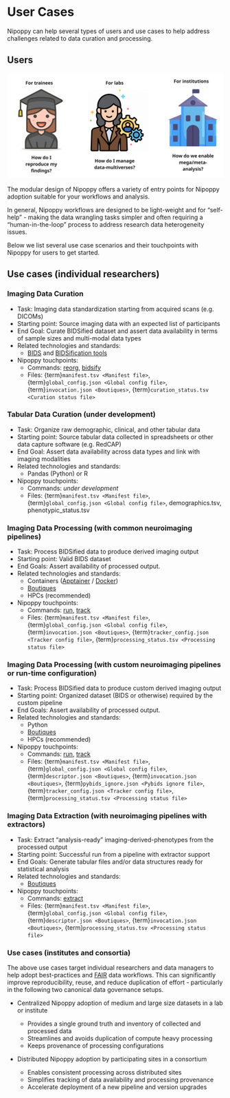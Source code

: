 # User Cases

Nipoppy can help several types of users and use cases to help address challenges related to data curation and processing.

## Users

<img alt="comic_panel_1" src="../_static/img/nipoppy_usecases.jpg" width=750px>

The modular design of Nipoppy offers a variety of entry points for Nipoppy adoption suitable for your workflows and analysis.

In general, Nipoppy workflows are designed to be light-weight and for “self-help” - making the data wrangling tasks simpler and often requiring a “human-in-the-loop” process to address research data heterogeneity issues.

Below we list several use case scenarios and their touchpoints with Nipoppy for users to get started.

## Use cases (individual researchers)

### Imaging Data Curation

- Task: Imaging data standardization starting from acquired scans (e.g. DICOMs)
- Starting point: Source imaging data with an expected list of participants
- End Goal: Curate BIDSified dataset and assert data availability in terms of sample sizes and multi-modal data types
- Related technologies and standards:
    - [BIDS](https://bids.neuroimaging.io/) and [BIDSification tools](../user_guide/bids_conversion.md)
- Nipoppy touchpoints:
    - Commands: [reorg](../cli_reference/reorg.rst), [bidsify](../cli_reference/bidsify.rst)
    - Files: {term}`manifest.tsv <Manifest file>`, {term}`global_config.json <Global config file>`, {term}`invocation.json <Boutiques>`, {term}`curation_status.tsv <Curation status file>`

### Tabular Data Curation (under development)
- Task: Organize raw demographic, clinical, and other tabular data
- Starting point: Source tabular data collected in spreadsheets or other data capture software (e.g. RedCAP)
- End Goal: Assert data availability across data types and link with imaging modalities
- Related technologies and standards:
    - Pandas (Python) or R
- Nipoppy touchpoints:
    - Commands: _under development_
    - Files: {term}`manifest.tsv <Manifest file>`, {term}`global_config.json <Global config file>`, demographics.tsv, phenotypic_status.tsv

### Imaging Data Processing (with common neuroimaging pipelines)
- Task: Process BIDSified data to produce derived imaging output
- Starting point: Valid BIDS dataset
- End Goals: Assert availability of processed output.
- Related technologies and standards:
    - Containers ([Apptainer](https://apptainer.org/) / [Docker](https://www.docker.com/))
    - [Boutiques](https://boutiques.github.io/)
    - HPCs (recommended)
- Nipoppy touchpoints:
    - Commands: [run](../cli_reference/run.rst), [track](../cli_reference/track.rst)
    - Files: {term}`manifest.tsv <Manifest file>`, {term}`global_config.json <Global config file>`, {term}`invocation.json <Boutiques>`, {term}`tracker_config.json <Tracker config file>`, {term}`processing_status.tsv <Processing status file>`

### Imaging Data Processing (with custom neuroimaging pipelines or run-time configuration)
- Task: Process BIDSified data to produce custom derived imaging output
- Starting point: Organized dataset (BIDS or otherwise) required by the custom pipeline
- End Goals: Assert availability of processed output.
- Related technologies and standards:
    - Python
    - [Boutiques](https://boutiques.github.io/)
    - HPCs (recommended)
- Nipoppy touchpoints:
    - Commands: [run](../cli_reference/run.rst), [track](../cli_reference/track.rst)
    - Files: {term}`manifest.tsv <Manifest file>`, {term}`global_config.json <Global config file>`, {term}`descriptor.json <Boutiques>`, {term}`invocation.json <Boutiques>`, {term}`pybids_ignore.json <Pybids ignore file>`, {term}`tracker_config.json <Tracker config file>`, {term}`processing_status.tsv <Processing status file>`

### Imaging Data Extraction (with neuroimaging pipelines with extractors)
- Task: Extract “analysis-ready” imaging-derived-phenotypes from the processed output
- Starting point: Successful run from a pipeline with extractor support
- End Goals: Generate tabular files and/or data structures ready for statistical analysis
- Related technologies and standards:
    - [Boutiques](https://boutiques.github.io/)
- Nipoppy touchpoints:
    - Commands: [extract](../cli_reference/extract.rst)
    - Files: {term}`manifest.tsv <Manifest file>`, {term}`global_config.json <Global config file>`, {term}`descriptor.json <Boutiques>`, {term}`invocation.json <Boutiques>`, {term}`processing_status.tsv <Processing status file>`


### Use cases (institutes and consortia)

The above use cases target individual researchers and data managers to help adopt best-practices and [FAIR](https://www.go-fair.org/fair-principles/) data workflows. This can significantly improve reproducibility, reuse, and reduce duplication of effort - particularly in the following two canonical data governance setups.

- Centralized Nipoppy adoption of medium and large size datasets in a lab or institute
    - Provides a single ground truth and inventory of collected and processed data
    - Streamlines and avoids duplication of compute heavy processing
    - Keeps provenance of processing configurations

- Distributed Nipoppy adoption by participating sites in a consortium
    - Enables consistent processing across distributed sites
    - Simplifies tracking of data availability and processing provenance
    - Accelerate deployment of a new pipeline and version upgrades
